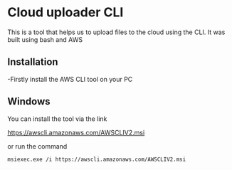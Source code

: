 # **Cloud uploader CLI**

This is a tool that helps us to upload files to the cloud using the CLI. It was built using bash and AWS

## Installation

-Firstly install the AWS CLI tool on your PC
## Windows 
You can install the tool via the link

https://awscli.amazonaws.com/AWSCLIV2.msi

or run the command 

`msiexec.exe /i https://awscli.amazonaws.com/AWSCLIV2.msi`
